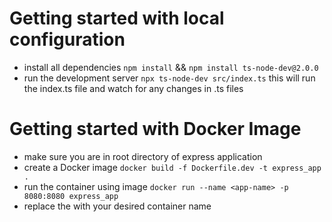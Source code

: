 # Getting started with local configuration
- install all dependencies `npm install` && `npm install ts-node-dev@2.0.0`
- run the development server `npx ts-node-dev src/index.ts` this will run the index.ts file and watch for any changes in .ts files

# Getting started with Docker Image
- make sure you are in root directory of express application
- create a Docker image `docker build -f Dockerfile.dev -t express_app .`
- run the container using image `docker run --name <app-name> -p 8080:8080 express_app`
- replace the <app-name> with your desired container name
